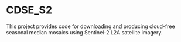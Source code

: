 # CDSE_S2
This project provides code for downloading and producing cloud-free seasonal median mosaics using Sentinel-2 L2A satellite imagery.
